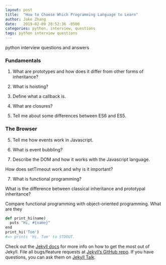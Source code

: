 ```yaml
---
layout: post
title:  "How to Choose Which Programming Language to Learn"
author: Jake Zhang
date:   2019-02-09 20:52:36 -0500
categories: python, interview, questions
tags: python interview questions
---
```

python interview questions and answers


### Fundamentals

1. What are prototypes and how does it differ from other forms of inheritance?

2. What is hoisting?

3. Define what a callback is.

4. What are closures?

5. Tell me about some differences between ES6 and ES5.

### The Browser

5. Tell me how events work in Javascript.

6. What is event bubbling?

7. Describe the DOM and how it works with the Javascript language.

How does setTimeout work and why is it important?

7. What is functional programming?

What is the difference between classical inheritance and prototypal inheritance?

Compare functional programming with object-oriented programming. What are they 

```py
def print_hi(name)
  puts "Hi, #{name}"
end
print_hi('Tom')
#=> prints 'Hi, Tom' to STDOUT.
```

Check out the [Jekyll docs][jekyll-docs] for more info on how to get the most out of Jekyll. File all bugs/feature requests at [Jekyll’s GitHub repo][jekyll-gh]. If you have questions, you can ask them on [Jekyll Talk][jekyll-talk].

[jekyll-docs]: https://jekyllrb.com/docs/home
[jekyll-gh]:   https://github.com/jekyll/jekyll
[jekyll-talk]: https://talk.jekyllrb.com/
